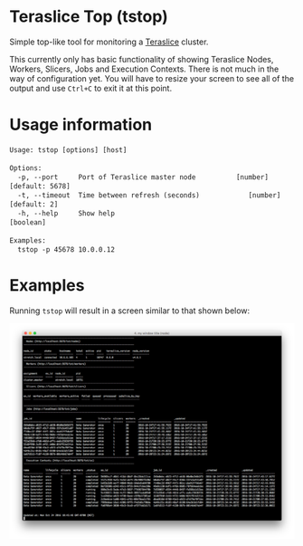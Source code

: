 # Teraslice Top (tstop)

Simple top-like tool for monitoring a [Teraslice](https://github.com/terascope/teraslice)
cluster.

This currently only has basic functionality of showing Teraslice Nodes, Workers,
Slicers, Jobs and Execution Contexts.  There is not much in the way of
configuration yet.  You will have to resize your screen to see all of the
output and use `Ctrl+C` to exit it at this point.

# Usage information

```
Usage: tstop [options] [host]

Options:
  -p, --port     Port of Teraslice master node          [number] [default: 5678]
  -t, --timeout  Time between refresh (seconds)            [number] [default: 2]
  -h, --help     Show help                                             [boolean]

Examples:
  tstop -p 45678 10.0.0.12
```

# Examples

Running `tstop` will result in a screen similar to that shown below:

<img src="tstop.png" alt="Teraslice Top Screenshot">
